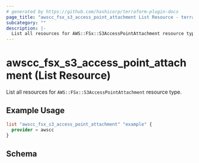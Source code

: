 ```yaml
---
# generated by https://github.com/hashicorp/terraform-plugin-docs
page_title: "awscc_fsx_s3_access_point_attachment List Resource - terraform-provider-awscc"
subcategory: ""
description: |-
  List all resources for AWS::FSx::S3AccessPointAttachment resource type.
---
```


# awscc_fsx_s3_access_point_attachment (List Resource)

List all resources for `AWS::FSx::S3AccessPointAttachment` resource type.

## Example Usage

```terraform
list "awscc_fsx_s3_access_point_attachment" "example" {
  provider = awscc
}
```

<!-- schema generated by tfplugindocs -->
## Schema
